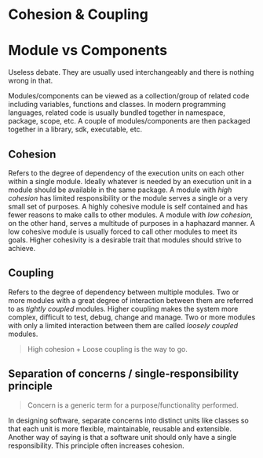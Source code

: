 # Cohesion & Coupling

# Module vs Components

Useless debate. They are usually used interchangeably and there is nothing wrong in that.

Modules/components can be viewed as a collection/group of related code including variables, functions and classes. In modern programming languages, related code is usually bundled together in namespace, package, scope, etc. A couple of modules/components are then packaged together in a library, sdk, executable, etc.

## Cohesion

Refers to the degree of dependency of the execution units on each other within a single module. Ideally whatever is needed by an execution unit in a module should be available in the same package. A module with *high cohesion* has limited responsibility or the module serves a single or a very small set of purposes. A highly cohesive module is self contained and has fewer reasons to make calls to other modules. A module with *low cohesion*, on the other hand, serves a multitude of purposes in a haphazard manner. A low cohesive module is usually forced to call other modules to meet its goals. Higher cohesivity is a desirable trait that modules should strive to achieve.

## Coupling

Refers to the degree of dependency between multiple modules. Two or more modules with a great degree of interaction between them are referred to as *tightly coupled* modules. Higher coupling makes the system more complex, difficult to test, debug, change and manage. Two or more modules with only a limited interaction between them are called *loosely coupled* modules.

> High cohesion + Loose coupling is the way to go.

## Separation of concerns / single-responsibility principle

> Concern is a  generic term for a purpose/functionality performed.

In designing software, separate concerns into distinct units like classes so that each unit is more flexible, maintainable, reusable and extensible. Another way of saying is that a software unit should only have a single responsibility. This principle often increases cohesion.
